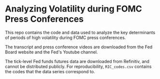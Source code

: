# Analyzing Volatility during FOMC Press Conferences

This repo contains the code and data used to analyze the key determinants of periods of high volatility during FOMC press conferences.

The transcript and press conference videos are downloaded from the Fed Board website and the Fed's Youtube channel.

The tick-level Fed funds futures data are downloaded from Refinitiv, and cannot be distributed publicly. For reproducibility, `RIC_codes.csv` contains the codes that the data series correspond to.